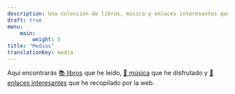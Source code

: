 ```yaml
---
description: Una colección de libros, música y enlaces interesantes que he disfrutado
draft: true
menu:
    main:
        weight: 5
title: "Medios"
translationKey: media
---
```


Aquí encontrarás [📚 libros](/media/books) que he leído, [🎵 música](/media/music) que he disfrutado y [🔗 enlaces interesantes](/media/links) que he recopilado por la web.
